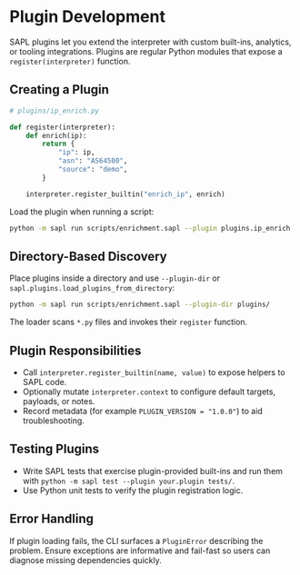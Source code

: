 # Plugin Development

SAPL plugins let you extend the interpreter with custom built-ins, analytics, or tooling integrations. Plugins are regular Python modules that expose a `register(interpreter)` function.

## Creating a Plugin

```python
# plugins/ip_enrich.py

def register(interpreter):
    def enrich(ip):
        return {
            "ip": ip,
            "asn": "AS64500",
            "source": "demo",
        }

    interpreter.register_builtin("enrich_ip", enrich)
```

Load the plugin when running a script:

```bash
python -m sapl run scripts/enrichment.sapl --plugin plugins.ip_enrich
```

## Directory-Based Discovery

Place plugins inside a directory and use `--plugin-dir` or `sapl.plugins.load_plugins_from_directory`:

```bash
python -m sapl run scripts/enrichment.sapl --plugin-dir plugins/
```

The loader scans `*.py` files and invokes their `register` function.

## Plugin Responsibilities

* Call `interpreter.register_builtin(name, value)` to expose helpers to SAPL code.
* Optionally mutate `interpreter.context` to configure default targets, payloads, or notes.
* Record metadata (for example `PLUGIN_VERSION = "1.0.0"`) to aid troubleshooting.

## Testing Plugins

* Write SAPL tests that exercise plugin-provided built-ins and run them with `python -m sapl test --plugin your.plugin tests/`.
* Use Python unit tests to verify the plugin registration logic.

## Error Handling

If plugin loading fails, the CLI surfaces a `PluginError` describing the problem. Ensure exceptions are informative and fail-fast so users can diagnose missing dependencies quickly.
